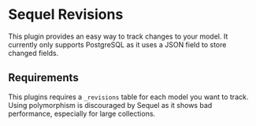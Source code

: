 # Sequel Revisions

This plugin provides an easy way to track changes to your model. It currently only supports PostgreSQL as it uses a JSON field to store changed fields.

## Requirements

This plugins requires a `_revisions` table for each model you want to track. Using polymorphism is discouraged by Sequel as it shows bad performance, especially for large collections. 
